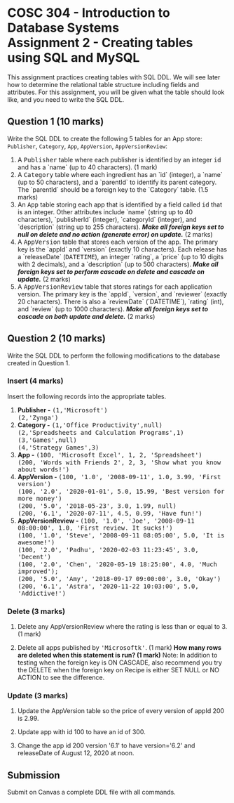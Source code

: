 # COSC 304 - Introduction to Database Systems<br>Assignment 2 - Creating tables using SQL and MySQL

This assignment practices creating tables with SQL DDL. We will see later how to determine the relational table structure including fields and attributes. For this assignment, you will be given what the table should look like, and you need to write the SQL DDL.

## Question 1 (10 marks)

Write the SQL DDL to create the following 5 tables for an App store: `Publisher`, `Category`, `App`, `AppVersion`, `AppVersionReview`:

<ol>

<li>A <tt>Publisher</tt> table where each publisher is identified by an integer <tt>id</tt> and has a `name` (up to 40 characters). (1 mark)</li>

<li>A <tt>Category</tt> table where each ingredient has an `id` (integer), a `name` (up to 50 characters), and a `parentId` to identify its parent category. The `parentId` should be a foreign key to the `Category` table. (1.5 marks)</li>

<li>An <tt>App</tt> table storing each app that is identified by a field called <tt>id</tt> that is an integer.  Other attributes include `name` (string up to 40 characters), `publisherId` (integer), `categoryId` (integer), and `description` (string up to 255 characters).  <b><i>Make all foreign keys set to null on delete and no action (generate error) on update.</i></b> (2 marks)</li>

<li>A <tt>AppVersion</tt> table that stores each version of the app. The primary key is the `appId` and `version` (exactly 10 characters). Each release has a `releaseDate` (<tt>DATETIME</tt>), an integer `rating`, a `price` (up to 10 digits with 2 decimals), and a `description` (up to 500 characters). <b><i>Make all foreign keys set to perform cascade on delete and cascade on update.</i></b> (2 marks)</li>

<li>A <tt>AppVersionReview</tt> table that stores ratings for each application version. The primary key is the `appId`, `version`, and `reviewer` (exactly 20 characters). There is also a `reviewDate` (`DATETIME`), `rating` (int), and `review` (up to 1000 characters). <b><i>Make all foreign keys set to cascade on both update and delete.</i></b> (2 marks)</li>
</ol>

## Question 2 (10 marks)

Write the SQL DDL to perform the following modifications to the database created in Question 1.

### Insert (4 marks)

Insert the following records into the appropriate tables.

<ol>
  <li><b>Publisher -</b> <tt>(1,'Microsoft')</tt>  <br> <tt>(2,'Zynga')</tt></li>
<li><b>Category -</b> <tt>(1,'Office Productivity',null)</tt> <br> <tt>(2,'Spreadsheets and Calculation Programs',1)</tt> <br> <tt>(3,'Games',null)</tt> <br> <tt>(4,'Strategy Games',3)</tt></li>
<li><b>App -</b> <tt>(100, 'Microsoft Excel', 1, 2, 'Spreadsheet')</tt><br>
<tt>(200, 'Words with Friends 2', 2, 3, 'Show what you know about words!')</tt>
</li>
  <li><b>AppVersion - </b> <tt>(100, '1.0', '2008-09-11', 1.0, 3.99, 'First version')</tt><br> 
    <tt>(100, '2.0', '2020-01-01', 5.0, 15.99, 'Best version for more money')</tt><br> 
    <tt>(200, '5.0', '2018-05-23', 3.0, 1.99, null)</tt><br> 
    <tt>(200, '6.1', '2020-07-11', 4.5, 0.99, 'Have fun!')</tt></li>
  <li><b>AppVersionReview - </b> <tt>(100, '1.0', 'Joe', '2008-09-11 08:00:00', 1.0, 'First review. It sucks!')</tt><br> 
    <tt>(100, '1.0', 'Steve', '2008-09-11 08:05:00', 5.0, 'It is awesome!')</tt><br>
    <tt>(100, '2.0', 'Padhu', '2020-02-03 11:23:45', 3.0, 'Decent')</tt><br>
    <tt>(100, '2.0', 'Chen', '2020-05-19 18:25:00', 4.0, 'Much improved');</tt><br>
    <tt>(200, '5.0', 'Amy', '2018-09-17 09:00:00', 3.0, 'Okay')</tt><br>
    <tt>(200, '6.1', 'Astra', '2020-11-22 10:03:00', 5.0, 'Addictive!')</tt></li>
</ol>


### Delete (3 marks)

1. Delete any AppVersionReview where the rating is less than or equal to 3. (1 mark)

2. Delete all apps published by <tt>'Microsoftk'</tt>. (1 mark) <strong>How many rows are deleted when this statement is run? (1 mark)</strong> Note: In addition to testing when the foreign key is ON CASCADE, also recommend you try the DELETE when the foreign key on Recipe is either SET NULL or NO ACTION to see the difference.


### Update (3 marks)

1. Update the AppVersion table so the price of every version of appId 200 is 2.99.

2. Update app with id 100 to have an id of 300.

3. Change the app id 200 version '6.1' to have version='6.2' and releaseDate of August 12, 2020 at noon.

## Submission

Submit on Canvas a complete DDL file with all commands.
